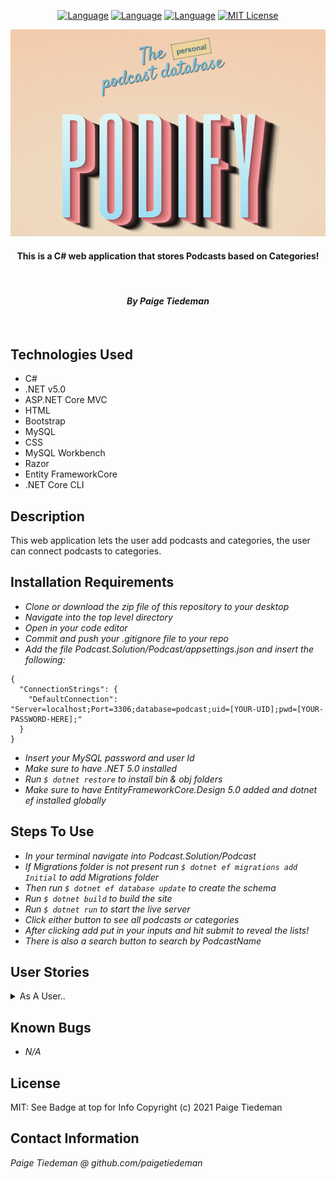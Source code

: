 <div align="center">

[![Language][language-shield]][language-url]
[![Language][languageH-shield]][languageH-url]
[![Language][languageC-shield]][languageC-url]
[![MIT License][license-shield]][license-url]

  <img src="Podcast/wwwroot/img/podify.png">

#### This is a C# web application that stores Podcasts based on Categories!

<br>

#### _By Paige Tiedeman_

<br>
 
</div>

## Technologies Used

* C#
* .NET v5.0
* ASP.NET Core MVC
* HTML 
* Bootstrap
* MySQL
* CSS
* MySQL Workbench
* Razor
* Entity FrameworkCore
* .NET Core CLI

## Description

This web application lets the user add podcasts and categories, the user can connect podcasts to categories. 

## Installation Requirements

* _Clone or download the zip file of this repository to your desktop_
* _Navigate into the top level directory_
* _Open in your code editor_
* _Commit and push your .gitignore file to your repo_
* _Add the file Podcast.Solution/Podcast/appsettings.json and insert the following:_
```
{
  "ConnectionStrings": {
    "DefaultConnection": "Server=localhost;Port=3306;database=podcast;uid=[YOUR-UID];pwd=[YOUR-PASSWORD-HERE];"
  }
}
```
* _Insert your MySQL password and user Id_
* _Make sure to have .NET 5.0 installed_
* _Run `$ dotnet restore` to install bin & obj folders_
* _Make sure to have EntityFrameworkCore.Design 5.0 added and dotnet ef installed globally_


## Steps To Use
* _In your terminal navigate into Podcast.Solution/Podcast_
* _If Migrations folder is not present run `$ dotnet ef migrations add Initial` to add Migrations folder_
* _Then run `$ dotnet ef database update` to create the schema_
* _Run `$ dotnet build` to build the site_
* _Run `$ dotnet run` to start the live server_
* _Click either button to see all podcasts or categories_
* _After clicking add  put in your inputs and hit submit to reveal the lists!_
* _There is also a search button to search by PodcastName_

## User Stories

<details>
<summary> As A User..</summary>

* I can add a category of podcasts.
* I can add a podcast and description to a category.
* I can add more than one category to a podcast.
* I can search by podcast names to view details.
* I can see the list of podcasts under a category.
* I can edit and delete either categories or podcasts.

</details>

## Known Bugs

* _N/A_

## License

MIT: See Badge at top for Info
Copyright (c) 2021 Paige Tiedeman

## Contact Information

_Paige Tiedeman @ github.com/paigetiedeman_  

[license-shield]: https://img.shields.io/badge/License-MIT-blue
[license-url]: https://opensource.org/licenses/MIT
[language-shield]: https://img.shields.io/badge/Language-C%23-green
[language-url]: https://docs.microsoft.com/en-us/dotnet/csharp/
[LanguageH-shield]: https://img.shields.io/badge/Language-HTML-red
[LanguageH-url]: https://developer.mozilla.org/en-US/docs/Web/HTML
[LanguageC-shield]: https://img.shields.io/badge/Language-CSS-blueviolet
[LanguageC-url]: https://developer.mozilla.org/en-US/docs/Web/CSS
